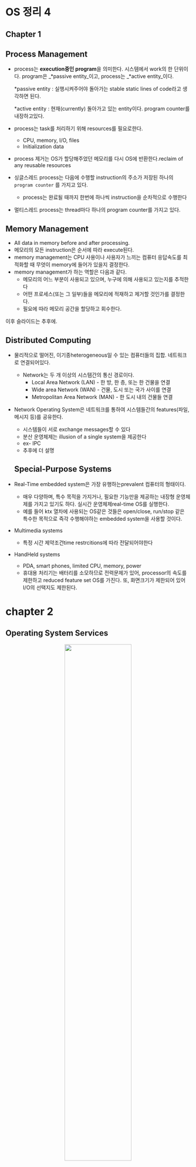 OS 정리 4
=========

Chapter 1
---------------

## Process Management

* process는 **execution중인 program**을 의미한다. 시스템에서 work의 한 단위이다. program은 _*passive entity_이고, process는 _*active entity_이다.

  *passive entity : 실행시켜주어야 돌아가는 stable static lines of code라고 생각하면 된다.

  *active entity : 현재(currently) 돌아가고 있는 entity이다. program counter를 내장하고있다.

* process는 task를 처리하기 위해 resources를 필요로한다.

  * CPU, memory, I/O, files
  * Initialization data

* process 제거는 OS가 할당해주었던 메모리를 다시 OS에 반환한다.reclaim of any reusable resources

* 싱글스레드 process는 다음에 수행할 instruction의 주소가 저장된 하나의 `program counter` 를 가지고 있다.
  * process는 완료될 때까지 한번에 하나씩 instruction을 순차적으로 수행한다
* 멀티스레드 process는 thread마다 하나의 program counter를 가지고 있다.



## Memory Management

* All data in memory before and after processing.
* 메모리의 모든 instruction은 순서에 따라 execute된다.
* memory management는 CPU 사용이나 사용자가 느끼는 컴퓨터 응답속도를 최적화할 때 무엇이 memory에 들어가 있을지 결정한다.
* memory management가 하는 역할은 다음과 같다.
  * 메모리의 어느 부분이 사용되고 있으며, 누구에 의해 사용되고 있는지를 추적한다
  * 어떤 프로세스(또는 그 일부)들을 메모리에 적재하고 제거할 것인가를 결정한다.
  * 필요에 따라 메모리 공간을 할당하고 회수한다.



이후 슬라이드는 추후에.

## Distributed Computing

* 물리적으로 떨어진, 이기종heterogeneous일 수 있는 컴퓨터들의 집합. 네트워크로 연결되어있다.
  * Network는 두 개 이상의 시스템간의 통신 경로이다.
    * Local Area Network (LAN) - 한 방, 한 층, 또는 한 건물을 연결
    * Wide area Network (WAN) - 건물, 도시 또는 국가 사이를 연결
    * Metropolitan Area Network (MAN) - 한 도시 내의 건물들 연결

* Network Operating System은 네트워크를 통하여 시스템들간의 features(파일, 메시지 등)를 공유한다.

  * 시스템들이 서로 exchange messages할 수 있다
  * 분산 운영체제는 illusion of a single system을 제공한다
  * ex- IPC
  * 추후에 더 설명

  

  ## Special-Purpose Systems

* Real-Time embedded system은 가장 유행하는prevalent 컴퓨터의 형태이다.

  * 매우 다양하며, 특수 목적을 가지거나, 필요한 기능만을 제공하는 내장형 운영체제를 가지고 있기도 하다. 실시간 운영체제real-time OS를 실행한다.
  * 예를 들어 ktx 열차에 사용되는 OS같은 것들은 open/close, run/stop 같은 특수한 목적으로 즉각 수행해야하는 embedded system을 사용할 것이다.

* Multimedia systems

  * 특정 시간 제약조건time restrcitions에 따라 전달되어야한다

* HandHeld systems

  * PDA, smart phones, limited CPU, memory, power
  * 휴대용 처리기는 배터리를 소모하므로 전력문제가 있어, processor의 속도를 제한하고 reduced feature set OS를 가진다. 또, 화면크기가 제한되어 있어 I/O의 선택지도 제한된다.



#	chapter 2

##	Operating System Services

<center><img src="./img/a_view_of_opearting_system_services.png" width="60%"></center>

* OS는 유저와 프로그램에게 프로그램의 실행을 위한 환경을 제공해준다.
* 운영체제 서비스는 유저에게 유용한 functions를 제공한다.
  * __User Interface__ : 거의 모든 OS는 UI를 제공한다.
    * CLI, GUI, Batch로 나누어진다.
  * __Program execution__ : 프로그램을 메모리로 불러와 수행할 수 있어야한다. 프로그램은 정상적이든 비정상적이든(에러를 표시하면서) 수행을 종료할 수 있어야한다.
  * __I/O operation__ : 실행중인 프로그램은 file이나 I/O 기기를 포함하는 I/O를 요구할 수있다. ex) 마우스, DVD, 외장하드
  * __File-system manipulation__ : 파일시스템은 특히 중요하다. 프로그램은 파일과 폴더를 읽고 쓰며, 만들거나 지우고, 지정된 파일을 찾고, 파일 정보를 리스트화하고, management 권한을 이용하여 접근을 허가/거부할 수 있어야한다.  
  * __Communications__ : process들은 같은 컴퓨터 내에서나, 네트워크를 통해 물리적으로 떨어진 컴퓨터끼리 information을 exchange할 수 있다.
    * shared memory나 message passing(패킷이 운영체제에 의해 프로세스간을 이동한다)방법이 사용된다.
  * __Error detection__ : OS는 모든 가능한 오류를 항상 의식하고 있어야한다.
    * CPU와 메모리 하드웨어, 입출력기기, 유저 프로그램에 의해 일어날 수 있다
    * 각 타입의 에러에서, OS는 올바르고 일관적인 처리를 위한 적절한 action을 취해야 한다
    * 디버깅 설비debugging facilities는 유저와 프로그램의 시스템 효율적 사용 능력을 크게 높일수 있다.
* OS의 다른 functions는 사용자를 위한 것이 아니라 시스템 자체의 효율적인 동작을 보장하기 위한 것이다. 다수의 사용자가 있는 시스템에서는 사용자들 간에 resource sharing을 통해 효율성을 얻을 수 있다.
  * __Resource Allocation__ : 다수의 사용자나 다수의 작업이 동시에 수행될때, resources는 각각에 대해 할당되어야한다.
    * OS는 여러가지 종류의 resource를 관리한다 : CPU cycles, main memory, file storage같은 것들은 특수한 allocation code를 가질 수 있는 반면, I/O devices 같은 다른것들은 훨씬 일반적인 request와 release code를 가지고있다.
  * __Accounting__ : 어떤 user가 어떤 종류의 resource를 얼마만큼 썼는지 기록한다.
  * __Protection and Security__  : 다수의 사용자가 있는, 또는 네트워킹된 컴퓨터시스템에 저장되어있는 정보의 owner는 해당 정보의 사용을 통제하고싶어할수도 있다. 서로 다른 여러 프로세스들이 동시에 실행될 때 한 프로세스가 다른 프로세스나 운영체제 자체를 interfere 해서는 안된다.
    * __Protection__ 은 system resource로의 모든 접근이 통제되도록 보장하는것을 포함한다.
    * 외부로부터의 시스템 __Security__는 사용자 authentication로부터 시작하며, 외부 입출력장치들을 부적합한 접근 시도로부터 지키는 것까지 포함한다.
    * 만약 시스템이 protected and secure해지려면, 시스템 전체에 걸쳐 예방책precaution이 institute 되어야한다. 하나의 chain은 그것의 weakest link만큼만 강하다.



### CLI

Command Line Interface(CLI)또는 __명령해석기Command Interpreter__는 direct command entry를 가능하게 한다.

* kernel에 의해 수행되거나, system program에 의해 수행되기도한다.
* 선택할 수 있는 여러 명령어 해석기multiple flavors를 제공하는 해석기는 __shell__이라고 불린다. (요새는 shell보다는 lancher의 형식으로 사용되고있다).
  * UNIX나 Linux에서는 BASH(Bourne_Again SHell), CSH(C SHell), KSH(Korn SHell), TCSH등을 포함하여 사용자가 선택할 수 있는 여러 shell이 제공된다.
  * 윈도우에는 CMD가 있다.
* 일차적으로 사용자로부터 command를 fetch해와서 execute한다.
  * 이 커맨드들 중 어떤 것들은 명령해석기 내에 built-in되어있고(이 경우 구현코드가 해석기 내에 들어가야 하므로 해석기의 크기가 커진다), 어떤것들은 program의 name만 가지고 있어 해당 파일을 실행함으로써 명령을 수행한다. 이 경우 해석기는 아주 작아질 수 있고, 프로그래머는 파일을 추가함으로써 쉽게 명령을 추가할 수 있다(ex- Unix에서의 rm명령어)



### GUI

* 사용자 친화적인 __desktop__ metaphor 인터페이스
  * 일반적으로 마우스, 키보드, 모니터 사용
  * __Icons__ 는 파일, 프로그램, 시스템 기능 등을 나타낸다
  * 마우스 포인터 위치에 따라 마우스 버튼을 누름으로써 명령을 수행할 수 있음
  * Xerox PARC에 의해 발명되었고, Apple Macintosh에 의해 널리 사용됨
* 대부분의 시스템은 이제 CLI와 GUI를 모두 제공한다.
  * 마이크로소프트 Windows의 GUI와 shell CLI "command"
  * 애플 Mac OS X의 GUI "Aqua"(부분적으로 UNIX kernel을 이용해 구현되었음)와 shell들
  * Solaris는 CLI만으로 이루어져있는데, GNOM이나 KDE같은 GUI를 추가적으로 더 깔수도 있다.



## System Calls

* OS가 제공하는 서비스에 대한 인터페이스를 제공한다.
* 하드웨어를 제어해야하는 저수준 작업은 어셈블리명령어를 사용하여 작성되어야 하더라도 이러한 호출은 일반적으로 C와 C++같은 high-level language로 작성된 routine형태로 제공된다.
* 프로그래머에 접근될 때 direct system call보다는 high-level __Application Program Interface(API)__에 따라 설계된다. direct system call은 파일 copy 수준의 간단한 프로그램에도 수십 수백개의 system call을 필요로하기 때문에, 사용자들은 이를 상세하게 알 수 없다.
* 가장 일반적으로 사용되는 API 3가지는 다음과 같다.
  * Windows의 Win32 API
  * POSIX 기반 시스템의 POSIX API(거의 모든 버전의 UNIX, LINUX, MAC OS X를 포함한다)
  * Java virtual machine(JVM)의 Java API
* 왜 system calls보다 API를 사용하는가?
* 어떤 시스템이든 호환성이 높으며, system call 사용의 간편화된 방법을 제공하고 사용 details를 숨겨주기 때문이다(사용자는 detail을 알 필요가 없다).

<center><img src="./img/example_of_standard_api.png" width="60%"></center>

